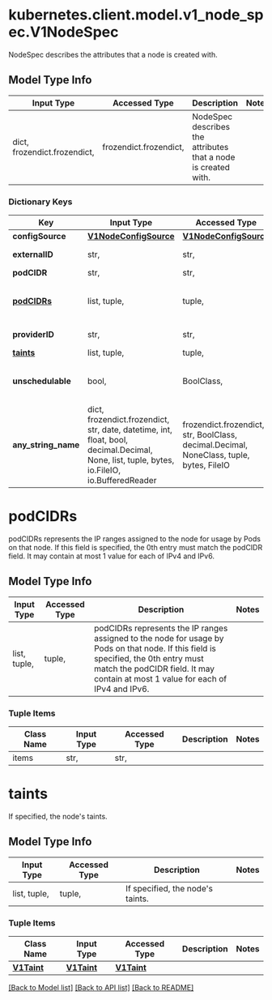 # kubernetes.client.model.v1_node_spec.V1NodeSpec

NodeSpec describes the attributes that a node is created with.

## Model Type Info
Input Type | Accessed Type | Description | Notes
------------ | ------------- | ------------- | -------------
dict, frozendict.frozendict,  | frozendict.frozendict,  | NodeSpec describes the attributes that a node is created with. | 

### Dictionary Keys
Key | Input Type | Accessed Type | Description | Notes
------------ | ------------- | ------------- | ------------- | -------------
**configSource** | [**V1NodeConfigSource**](V1NodeConfigSource.md) | [**V1NodeConfigSource**](V1NodeConfigSource.md) |  | [optional] 
**externalID** | str,  | str,  | Deprecated. Not all kubelets will set this field. Remove field after 1.13. see: https://issues.k8s.io/61966 | [optional] 
**podCIDR** | str,  | str,  | PodCIDR represents the pod IP range assigned to the node. | [optional] 
**[podCIDRs](#podCIDRs)** | list, tuple,  | tuple,  | podCIDRs represents the IP ranges assigned to the node for usage by Pods on that node. If this field is specified, the 0th entry must match the podCIDR field. It may contain at most 1 value for each of IPv4 and IPv6. | [optional] 
**providerID** | str,  | str,  | ID of the node assigned by the cloud provider in the format: &lt;ProviderName&gt;://&lt;ProviderSpecificNodeID&gt; | [optional] 
**[taints](#taints)** | list, tuple,  | tuple,  | If specified, the node&#x27;s taints. | [optional] 
**unschedulable** | bool,  | BoolClass,  | Unschedulable controls node schedulability of new pods. By default, node is schedulable. More info: https://kubernetes.io/docs/concepts/nodes/node/#manual-node-administration | [optional] 
**any_string_name** | dict, frozendict.frozendict, str, date, datetime, int, float, bool, decimal.Decimal, None, list, tuple, bytes, io.FileIO, io.BufferedReader | frozendict.frozendict, str, BoolClass, decimal.Decimal, NoneClass, tuple, bytes, FileIO | any string name can be used but the value must be the correct type | [optional]

# podCIDRs

podCIDRs represents the IP ranges assigned to the node for usage by Pods on that node. If this field is specified, the 0th entry must match the podCIDR field. It may contain at most 1 value for each of IPv4 and IPv6.

## Model Type Info
Input Type | Accessed Type | Description | Notes
------------ | ------------- | ------------- | -------------
list, tuple,  | tuple,  | podCIDRs represents the IP ranges assigned to the node for usage by Pods on that node. If this field is specified, the 0th entry must match the podCIDR field. It may contain at most 1 value for each of IPv4 and IPv6. | 

### Tuple Items
Class Name | Input Type | Accessed Type | Description | Notes
------------- | ------------- | ------------- | ------------- | -------------
items | str,  | str,  |  | 

# taints

If specified, the node's taints.

## Model Type Info
Input Type | Accessed Type | Description | Notes
------------ | ------------- | ------------- | -------------
list, tuple,  | tuple,  | If specified, the node&#x27;s taints. | 

### Tuple Items
Class Name | Input Type | Accessed Type | Description | Notes
------------- | ------------- | ------------- | ------------- | -------------
[**V1Taint**](V1Taint.md) | [**V1Taint**](V1Taint.md) | [**V1Taint**](V1Taint.md) |  | 

[[Back to Model list]](../../README.md#documentation-for-models) [[Back to API list]](../../README.md#documentation-for-api-endpoints) [[Back to README]](../../README.md)

